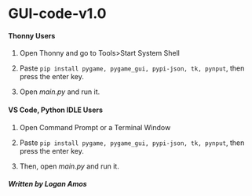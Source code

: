 # GUI-code-v1.0

<h4> Thonny Users </h4>

1. Open Thonny and go to Tools>Start System Shell

2. Paste `pip install pygame, pygame_gui, pypi-json,
tk, pynput`, then press the enter key.

3. Open _main.py_ and run it.

<h4> VS Code, Python IDLE Users </h4>

1. Open Command Prompt or a Terminal Window

2. Paste `pip install pygame, pygame_gui, pypi-json,
tk, pynput`, then press the enter key.

3. Then, open _main.py_ and run it.

<h5> Written by Logan Amos </h5>


